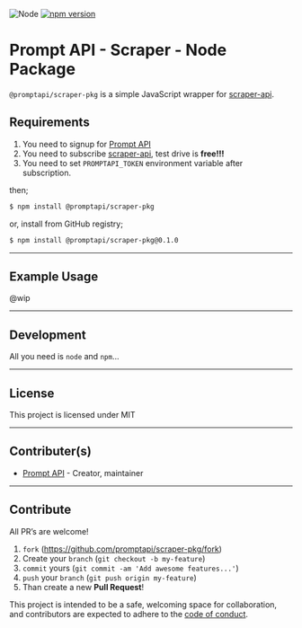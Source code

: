 ![Node](https://img.shields.io/badge/node-14.9.0-green.svg)
[![npm version](https://badge.fury.io/js/%40promptapi%2Fscraper-pkg.svg)](https://badge.fury.io/js/%40promptapi%2Fscraper-pkg)

# Prompt API - Scraper - Node Package

`@promptapi/scraper-pkg` is a simple JavaScript wrapper for [scraper-api][scraper-api].

## Requirements

1. You need to signup for [Prompt API][promptapi-signup]
1. You need to subscribe [scraper-api][scraper-api], test drive is **free!!!**
1. You need to set `PROMPTAPI_TOKEN` environment variable after subscription.

then;

```bash
$ npm install @promptapi/scraper-pkg
```

or, install from GitHub registry;

```bash
$ npm install @promptapi/scraper-pkg@0.1.0
```

---

## Example Usage

@wip

---

## Development

All you need is `node` and `npm`...

---

## License

This project is licensed under MIT

---

## Contributer(s)

* [Prompt API](https://github.com/promptapi) - Creator, maintainer

---

## Contribute

All PR’s are welcome!

1. `fork` (https://github.com/promptapi/scraper-pkg/fork)
1. Create your `branch` (`git checkout -b my-feature`)
1. `commit` yours (`git commit -am 'Add awesome features...'`)
1. `push` your `branch` (`git push origin my-feature`)
1. Than create a new **Pull Request**!

This project is intended to be a safe,
welcoming space for collaboration, and contributors are expected to adhere to
the [code of conduct][coc].

[promptapi-signup]: https://promptapi.com/#signup-form
[scraper-api]:      https://promptapi.com/marketplace/description/scraper-api
[coc]:              https://github.com/promptapi/scraper-pkg/blob/main/CODE_OF_CONDUCT.md
